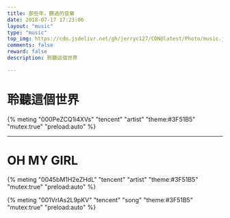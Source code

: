 ```yaml
---
title: 那些年，聽過的音樂
date: 2018-07-17 17:23:06
layout: "music"
type: "music"
top_img: https://cdn.jsdelivr.net/gh/jerryc127/CDN@latest/Photo/music.jpg
comments: false
reward: false
description: 聆聽這個世界

---
```


# 聆聽這個世界

{% meting "000PeZCQ1i4XVs" "tencent" "artist" "theme:#3F51B5" "mutex:true" "preload:auto" %}

<hr>

# OH MY GIRL

{% meting "0045bM1H2eZHdL" "tencent" "artist" "theme:#3F51B5" "mutex:true" "preload:auto" %}

{% meting "001VrIAs2L9pKV" "tencent" "song" "theme:#3F51B5" "mutex:true" "preload:auto" %}
